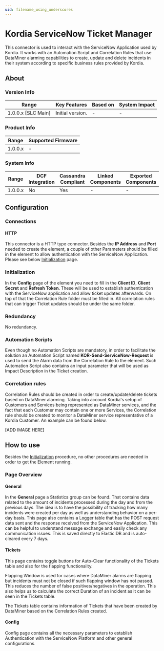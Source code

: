 ```yaml
---
uid: filename_using_underscores
---
```


# Kordia ServiceNow Ticket Manager

This connector is used to interact with the ServiceNow Application used by Kordia. It works with an Automation Script and Correlation Rules that use DataMiner alarming capabilities to create, update and delete incidents in their system according to specific business rules provided by Kordia.

## About

### Version Info

| Range            | Key Features | Based on | System Impact |
|----------------------|------------------|--------------|-------------------|
| 1.0.0.x [SLC Main] | Initial version. | -           | -                |

### Product Info

| Range | Supported Firmware |
|-----------|------------------------|
| 1.0.0.x   | -                     |

### System Info

| Range | DCF Integration | Cassandra Compliant | Linked Components | Exported Components |
|-----------|---------------------|-------------------------|-----------------------|-------------------------|
| 1.0.0.x   | No                  | Yes                     | -                    | -                      |

## Configuration

### Connections

#### HTTP

This connector is a HTTP type connector. Besides the **IP Address** and **Port** needed to create the element, a couple of other Parameters should be filled in the element to allow authentication with the ServiceNow Application. Please see below [Initialization](#initialization) page.

### Initialization

In the **Config** page of the element you need to fill in the **Client ID**, **Client Secret** and **Refresh Token**. These will be used to establish authentication with the ServiceNow application and allow ticket updates afterwards. On top of that the Correlation Rule folder must be filled in. All correlation rules that can trigger Ticket updates should be under the same folder.

### Redundancy

No redundancy.

### Automation Scripts

Even though no Automation Scripts are mandatory, in order to facilitate the solution an Automation Script named **KOR-Send-ServiceNow-Request** is used to send the Alarm data from the Correlation Rule to the element. Such Automation Script also contains an input parameter that will be used as Impact Description in the Ticket creation.

### Correlation rules

Correlation Rules should be created in order to create/update/delete tickets based on DataMiner alarming. Taking into account Kordia's setup of Customers and Services being represented as DataMiner services, and the fact that each Customer may contain one or more Services, the Correlation rule should be created to monitor a DataMiner service representative of a Kordia Customer. An example can be found below.

[ADD IMAGE HERE]

## How to use

Besides the [Initialization](#initialization) procedure, no other procedures are needed in order to get the Element running.

### Page Overview

#### General

In the **General** page a Statistics group can be found. That contains data related to the amount of incidents processed during the day and from the previous days. The idea is to have the possibility of tracking how many incidents were created per day as well as understanding behavior on a per-day basis. This page also contains a Logger table that has the POST request data sent and the response received from the ServiceNow Application. This can be helpful to understand message exchange and easily check any communication issues. This is saved directly to Elastic DB and is auto-cleared every 7 days.

#### Tickets

This page contains toggle buttons for Auto-Clear functionality of the Tickets table and also for the flapping functionality.

Flapping Window is used for cases where DataMiner alarms are flapping but incidents must not be closed if such flapping window has not passed. This reduces the number of false positives/negatives in the operation. This also helps us to calculate the correct Duration of an incident as it can be seen in the Tickets table.

The Tickets table contains information of Tickets that have been created by DataMiner based on the Correlation Rules created.

#### Config

Config page contains all the necessary parameters to establish Authentication with the ServiceNow Platform and other general configurations.
